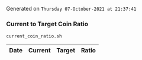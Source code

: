 Generated on `Thursday 07-October-2021 at 21:37:41`

### Current to Target Coin Ratio
`current_coin_ratio.sh`

Date|Current|Target|Ratio
---|---|---|---
